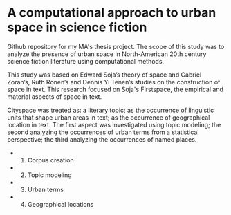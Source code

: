 # A computational approach to urban space in science fiction

Github repository for my MA's thesis project. The scope of this study was to analyze the presence of urban space in North-American 20th century science fiction literature using computational methods.

This study was based on Edward Soja’s theory of space and Gabriel Zoran’s, Ruth Ronen’s and Dennis Yi Tenen’s studies on the construction of space in text. This research focused on Soja's Firstspace, the empirical and material aspects of space in text.

Cityspace was treated as: a literary topic; as the occurrence of linguistic units that shape urban areas in text; as the occurrence of geographical location in text. The first aspect was investigated using topic modeling; the second analyzing the occurrences of urban terms from a statistical perspective; the third analyzing the occurrences of named places.

* 1. Corpus creation
* 2. Topic modeling
* 3. Urban terms
* 4. Geographical locations
